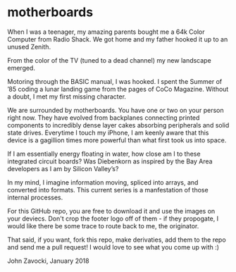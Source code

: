 # motherboards

When I was a teenager, my amazing parents bought me a 64k Color Computer from Radio Shack. We got home and my father hooked it up to an unused Zenith.

From the color of the TV (tuned to a dead channel) my new landscape emerged.

Motoring through the BASIC manual, I was hooked. I spent the Summer of ’85 coding a lunar landing game from the pages of  CoCo Magazine. Without a doubt, I met my first missing character.

We are surrounded by motherboards. You have one or two on your person right now. They have evolved from backplanes connecting printed components to incredibly dense layer cakes absorbing peripherals and solid state drives. Everytime I touch my iPhone, I am keenly aware that this device is a gagillion times more powerful than what first took us into space.

If I am essentially energy floating in water, how close am I to these integrated circuit boards? Was Diebenkorn as inspired by the Bay Area developers as I am by Silicon Valley’s?

In my mind, I imagine information moving, spliced into arrays, and converted into formats. This current series is a manfestation of those internal processes.

For this GitHub repo, you are free to download it and use the images on your deviecs. Don't crop the footer logo off of them - if they propogate, I would like there be some trace to route back to me, the originator.

That said, if you want, fork this repo, make derivaties, add them to the repo and send me a pull request! I would love to see what you come up with :)



John Zavocki, January 2018
